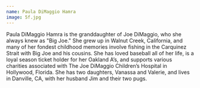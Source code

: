 ```yaml
---
name: Paula DiMaggio Hamra
image: 5f.jpg
---
```


Paula DiMaggio Hamra is the granddaughter of Joe DiMaggio, who she always knew as "Big Joe." She grew up in Walnut Creek, California, and many of her fondest childhood memories involve fishing in the Carquinez Strait with Big Joe and his cousins. She has loved baseball all of her life, is a loyal season ticket holder for her Oakland A’s, and supports various charities associated with The Joe DiMaggio Children’s Hospital in Hollywood, Florida.  She has two daughters, Vanassa and Valerie, and lives in Danville, CA, with her husband Jim and their two pugs.